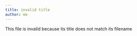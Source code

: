 ```yaml
---
title: invalid title
author: me
---
```

This file is invalid because its title does not match its filename